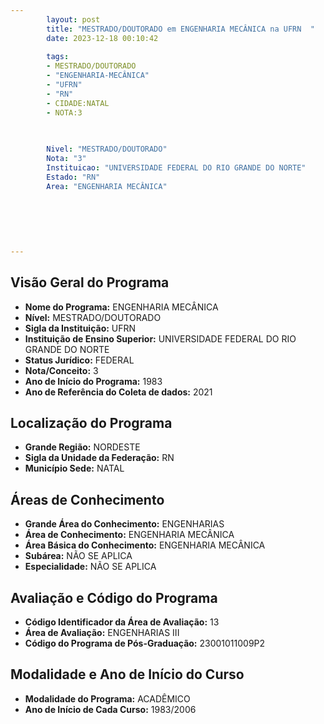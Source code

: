 ```yaml
---
        layout: post
        title: "MESTRADO/DOUTORADO em ENGENHARIA MECÂNICA na UFRN  "
        date: 2023-12-18 00:10:42
     
        tags:
        - MESTRADO/DOUTORADO
        - "ENGENHARIA-MECÂNICA"
        - "UFRN"
        - "RN"
        - CIDADE:NATAL
        - NOTA:3
        
       

        Nivel: "MESTRADO/DOUTORADO"
        Nota: "3"
        Instituicao: "UNIVERSIDADE FEDERAL DO RIO GRANDE DO NORTE"
        Estado: "RN"
        Area: "ENGENHARIA MECÂNICA"
        
        
        
        
        
        
---
```

## Visão Geral do Programa
- **Nome do Programa:** ENGENHARIA MECÂNICA
- **Nível:** MESTRADO/DOUTORADO
- **Sigla da Instituição:** UFRN
- **Instituição de Ensino Superior:** UNIVERSIDADE FEDERAL DO RIO GRANDE DO NORTE
- **Status Jurídico:** FEDERAL
- **Nota/Conceito:** 3
- **Ano de Início do Programa:** 1983
- **Ano de Referência do Coleta de dados:** 2021

## Localização do Programa
- **Grande Região:** NORDESTE
- **Sigla da Unidade da Federação:** RN
- **Município Sede:** NATAL

## Áreas de Conhecimento
- **Grande Área do Conhecimento:** ENGENHARIAS
- **Área de Conhecimento:** ENGENHARIA MECÂNICA
- **Área Básica do Conhecimento:** ENGENHARIA MECÂNICA
- **Subárea:** NÃO SE APLICA
- **Especialidade:** NÃO SE APLICA

## Avaliação e Código do Programa
- **Código Identificador da Área de Avaliação:** 13
- **Área de Avaliação:** ENGENHARIAS III
- **Código do Programa de Pós-Graduação:** 23001011009P2


## Modalidade e Ano de Início do Curso
- **Modalidade do Programa:** ACADÊMICO
- **Ano de Início de Cada Curso:** 1983/2006
